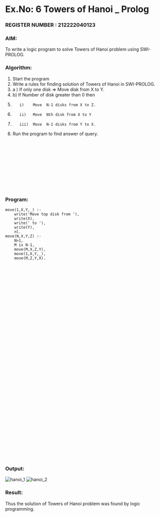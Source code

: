 # Ex.No: 6   Towers of Hanoi _ Prolog  
### REGISTER NUMBER : 212222040123
### AIM: 
To  write  a logic program  to solve Towers of Hanoi problem  using SWI-PROLOG. 
### Algorithm:
1. Start the program
2.  Write a rules for finding solution of Towers of Hanoi in SWI-PROLOG.
3.  a )	If only one disk  => Move disk from X to Y.
4.  b)	If Number of disk greater than 0 then
5.        i)	Move  N-1 disks from X to Z.
6.        ii)	Move  Nth disk from X to Y
7.        iii)	Move  N-1 disks from Y to X.
8. Run the program  to find answer of  query.
```












```
### Program:
```
move(1,X,Y,_) :-  
    write('Move top disk from '), 
    write(X), 
    write(' to '), 
    write(Y), 
    nl. 
move(N,X,Y,Z) :- 
    N>1, 
    M is N-1, 
    move(M,X,Z,Y), 
    move(1,X,Y,_), 
    move(M,Z,Y,X).














































```
### Output:

![hanoi_1](https://github.com/user-attachments/assets/9eb7e057-e6f3-4eed-84ea-e39e9b533bba)
![hanoi_2](https://github.com/user-attachments/assets/1665b484-3336-4d76-a51e-64850edb015c)



### Result:
Thus the solution of Towers of Hanoi problem was found by logic programming.
